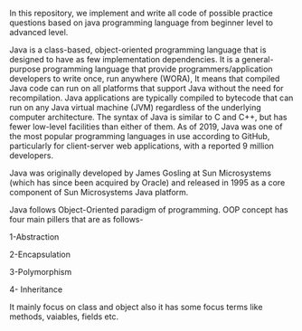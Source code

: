 In this repository, we implement and write all code of possible practice questions based on java programming language from beginner level to advanced level.

Java is a class-based, object-oriented programming language that is designed to have as few implementation dependencies. It is a general-purpose programming language that provide programmers/application developers to write once, run anywhere (WORA), It means that compiled Java code can run on all platforms that support Java without the need for recompilation. Java applications are typically compiled to bytecode that can run on any Java virtual machine (JVM) regardless of the underlying computer architecture. The syntax of Java is similar to C and C++, but has fewer low-level facilities than either of them. As of 2019, Java was one of the most popular programming languages in use according to GitHub, particularly for client-server web applications, with a reported 9 million developers.

Java was originally developed by James Gosling at Sun Microsystems (which has since been acquired by Oracle) and released in 1995 as a core component of Sun Microsystems Java platform.

Java follows Object-Oriented paradigm of programming. OOP concept has four main pillers that are as follows-

1-Abstraction

2-Encapsulation

3-Polymorphism 

4- Inheritance

It mainly focus on class and object also it has some focus terms like methods, vaiables, fields etc.
